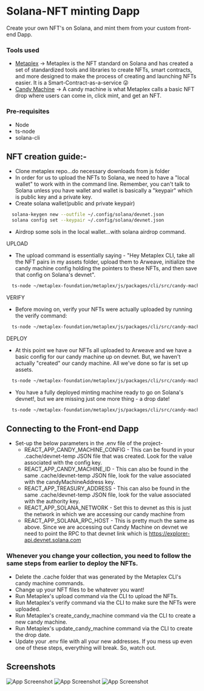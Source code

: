 
# Solana-NFT minting Dapp

Create your own NFT's on Solana, and mint them from your custom front-end Dapp.
 


### Tools used
 - [Metaplex](https://www.metaplex.com/) -> Metaplex is the NFT standard on Solana and has created a set of standardized tools and libraries to create NFTs, smart contracts, and more designed to make the process of creating and launching NFTs easier. It is a Smart-Contract-as-a-service 😜
 - [Candy Machine](https://docs.metaplex.com/overviews/candy_machine_overview) -> A candy machine is what Metaplex calls a basic NFT drop where users can come in, click mint, and get an NFT.

 



### Pre-requisites
 - Node
 - ts-node
 - solana-cli
## NFT creation guide:-

- Clone metaplex repo...do necessary downloads from js folder
- In order for us to upload the NFTs to Solana, we need to have a "local wallet" to work with in the command line. Remember, you can't talk to Solana unless you have wallet and wallet is basically a "keypair" which is public key and a private key.
- Create solana wallet(public and private keypair)
```bash
  solana-keygen new --outfile ~/.config/solana/devnet.json
  solana config set --keypair ~/.config/solana/devnet.json
```
- Airdrop some sols in the local wallet...with solana airdrop command.
  
UPLOAD
- The upload command is essentially saying - "Hey Metaplex CLI, take all the NFT pairs in my assets folder, upload them to Arweave, initialize the candy machine config holding the pointers to these NFTs, and then save that config on Solana's devnet".
```bash
  ts-node ~/metaplex-foundation/metaplex/js/packages/cli/src/candy-machine-cli.ts upload ./assets --env devnet --keypair ~/.config/solana/devnet.json
```
VERIFY
- Before moving on, verify your NFTs were actually uploaded by running the verify command:
```bash
  ts-node ~/metaplex-foundation/metaplex/js/packages/cli/src/candy-machine-cli.ts verify --keypair ~/.config/solana/devnet.json
```
DEPLOY
- At this point we have our NFTs all uploaded to Arweave and we have a basic config for our candy machine up on devnet. But, we haven't actually "created" our candy machine. All we've done so far is set up assets.
```bash
  ts-node ~/metaplex-foundation/metaplex/js/packages/cli/src/candy-machine-cli.ts create_candy_machine --env devnet --keypair ~/.config/solana/devnet.json -p $PRICE_OF_YOUR_NFT_IN_SOL
```
- You have a fully deployed minting machine ready to go on Solana's devnet!, but we are missing just one more thing - a drop date! 
```bash
  ts-node ~/metaplex-foundation/metaplex/js/packages/cli/src/candy-machine-cli.ts update_candy_machine --date "1 Dec 2021 00:12:00 GMT" --env devnet --keypair ~/.config/solana/devnet.json
```
## Connecting to the Front-end Dapp
- Set-up the below parameters in the .env file of the project-
	- REACT_APP_CANDY_MACHINE_CONFIG - This can be found in your .cache/devnet-temp JSON file that was created. Look for the value associated with the config key.
	- REACT_APP_CANDY_MACHINE_ID - This can also be found in the same .cache/devnet-temp JSON file, look for the value associated with the candyMachineAddress key.
	- REACT_APP_TREASURY_ADDRESS - This can also be found in the same .cache/devnet-temp JSON file, look for the value associated with the authority key.
	- REACT_APP_SOLANA_NETWORK - Set this to devnet as this is just the network in which we are accessing our candy machine from
	- REACT_APP_SOLANA_RPC_HOST - This is pretty much the same as above. Since we are accessing out Candy Machine on devnet we need to point the RPC to that devnet link which is https://explorer-api.devnet.solana.com

### Whenever you change your collection, you need to follow the same steps from earlier to deploy the NFTs.
- Delete the .cache folder that was generated by the Metaplex CLI's candy machine commands.
- Change up your NFT files to be whatever you want!
- Run Metaplex's upload command via the CLI to upload the NFTs.
- Run Metaplex's verify command via the CLI to make sure the NFTs were uploaded.
- Run Metaplex's create_candy_machine command via the CLI to create a new candy machine.
- Run Metaplex's update_candy_machine command via the CLI to create the drop date.
- Update your .env file with all your new addresses.
If you mess up even one of these steps, everything will break. So, watch out.    
## Screenshots

![App Screenshot](https://github.com/Uditspatel/nft-minting-dapp-solana/blob/master/SS-1.png)
![App Screenshot](https://github.com/Uditspatel/nft-minting-dapp-solana/blob/master/SS-2.png)
![App Screenshot](https://github.com/Uditspatel/nft-minting-dapp-solana/blob/master/SS-3.png)

